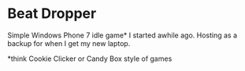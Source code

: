 Beat Dropper
===========
Simple Windows Phone 7 idle game* I started awhile ago.  Hosting as a backup for when I get my new laptop.

*think Cookie Clicker or Candy Box style of games
